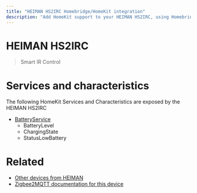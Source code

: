```yaml
---
title: "HEIMAN HS2IRC Homebridge/HomeKit integration"
description: "Add HomeKit support to your HEIMAN HS2IRC, using Homebridge, Zigbee2MQTT and homebridge-z2m."
---
```

<!---
This file has been GENERATED using src/docgen/docgen.ts
DO NOT EDIT THIS FILE MANUALLY!
-->
# HEIMAN HS2IRC
> Smart IR Control


# Services and characteristics
The following HomeKit Services and Characteristics are exposed by
the HEIMAN HS2IRC

* [BatteryService](../../battery.md)
  * BatteryLevel
  * ChargingState
  * StatusLowBattery


# Related
* [Other devices from HEIMAN](../index.md#heiman)
* [Zigbee2MQTT documentation for this device](https://www.zigbee2mqtt.io/devices/HS2IRC.html)